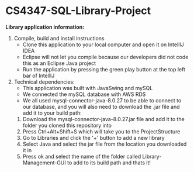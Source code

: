 # CS4347-SQL-Library-Project
**Library application information:**
1. Compile, build and install instructions
   - Clone this application to your local computer and open it on IntellIJ IDEA 
   - Eclipse will not let you compile because our developers did not code this as an Eclipse Java project
   - Run the application by pressing the green play button at the top left bar of IntellIJ
2. Technical dependencies: 
   - This application was built with JavaSwing and mySQL
   - We connected the mySQL database with AWS RDS
   - We all used mysql-connector-java-8.0.27 to be able to connect to our database, and you will also need to download the .jar file and add it to your build path:
   1. Download the mysql-connector-java-8.0.27.jar file and add it to the folder you cloned this repository into
   2. Press Ctrl+Alt+Shift+S which will take you to the ProjectStructure
   3. Go to Libraries and click the '+' button to add a new library
   4. Select Java and select the jar file from the location you downloaded it in
   5. Press ok and select the name of the folder called Library-Management-GUI to add to its build path and thats it!
